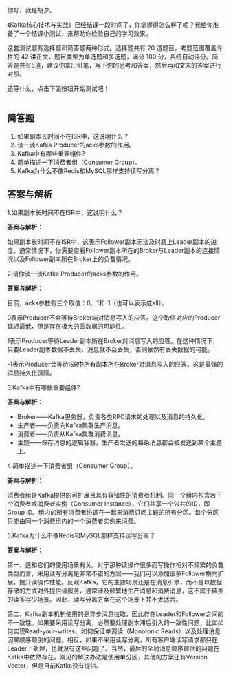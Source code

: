 
你好，我是胡夕。

《Kafka核心技术与实战》已经结课一段时间了，你掌握得怎么样了呢？我给你准备了一个结课小测试，来帮助你检验自己的学习效果。

这套测试题有选择题和简答题两种形式。选择题共有 20 道题目，考题范围覆盖专栏的 42 讲正文，题目类型为单选题和多选题，满分 100 分，系统自动评分。简答题共有5道，建议你拿出纸笔，写下你的思考和答案，然后再和文末的答案进行对照。

还等什么，点击下面按钮开始测试吧！

[<img src="https://static001.geekbang.org/resource/image/28/a4/28d1be62669b4f3cc01c36466bf811a4.png" alt="">](http://time.geekbang.org/quiz/intro?act_id=94&exam_id=190)

## 简答题

1. 如果副本长时间不在ISR中，这说明什么？
1. 谈一谈Kafka Producer的acks参数的作用。
1. Kafka中有哪些重要组件?
1. 简单描述一下消费者组（Consumer Group）。
1. Kafka为什么不像Redis和MySQL那样支持读写分离？

## 答案与解析

1.如果副本长时间不在ISR中，这说明什么？

**答案与解析：**

如果副本长时间不在ISR中，这表示Follower副本无法及时跟上Leader副本的进度。通常情况下，你需要查看Follower副本所在的Broker与Leader副本的连接情况以及Follower副本所在Broker上的负载情况。

2.请你谈一谈Kafka Producer的acks参数的作用。

**答案与解析：**

目前，acks参数有三个取值：0、1和-1（也可以表示成all）。

0表示Producer不会等待Broker端对消息写入的应答。这个取值对应的Producer延迟最低，但是存在极大的丢数据的可能性。

1表示Producer等待Leader副本所在Broker对消息写入的应答。在这种情况下，只要Leader副本数据不丢失，消息就不会丢失，否则依然有丢失数据的可能。

-1表示Producer会等待ISR中所有副本所在Broker对消息写入的应答。这是最强的消息持久化保障。

3.Kafka中有哪些重要组件?

**答案与解析：**

- Broker——Kafka服务器，负责各类RPC请求的处理以及消息的持久化。
- 生产者——负责向Kafka集群生产消息。
- 消费者——负责从Kafka集群消费消息。
- 主题——保存消息的逻辑容器，生产者发送的每条消息都会被发送到某个主题上。

4.简单描述一下消费者组（Consumer Group）。

**答案与解析：**

消费者组是Kafka提供的可扩展且具有容错性的消费者机制。同一个组内包含若干个消费者或消费者实例（Consumer Instance），它们共享一个公共的ID，即Group ID。组内的所有消费者协调在一起来消费订阅主题的所有分区。每个分区只能由同一个消费组内的一个消费者实例来消费。

5.Kafka为什么不像Redis和MySQL那样支持读写分离？

**答案与解析：**

第一，这和它们的使用场景有关。对于那种读操作很多而写操作相对不频繁的负载类型而言，采用读写分离是非常不错的方案——我们可以添加很多Follower横向扩展，提升读操作性能。反观Kafka，它的主要场景还是在消息引擎，而不是以数据存储的方式对外提供读服务，通常涉及频繁地生产消息和消费消息，这不属于典型的读多写少场景。因此，读写分离方案在这个场景下并不太适合。

第二，Kafka副本机制使用的是异步消息拉取，因此存在Leader和Follower之间的不一致性。如果要采用读写分离，必然要处理副本滞后引入的一致性问题，比如如何实现Read-your-writes、如何保证单调读（Monotonic Reads）以及处理消息因果顺序颠倒的问题。相反，如果不采用读写分离，所有客户端读写请求都只在Leader上处理，也就没有这些问题了。当然，最后的全局消息顺序颠倒的问题在Kafka中依然存在，常见的解决办法是使用单分区，其他的方案还有Version Vector，但是目前Kafka没有提供。
